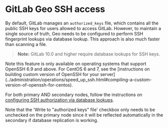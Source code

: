 # GitLab Geo SSH access

By default, GitLab manages an `authorized_keys` file, which contains all the
public SSH keys for users allowed to access GitLab. However, to maintain a
single source of truth, Geo needs to be configured to perform SSH fingerprint
lookups via database lookup. This approach is also much faster than scanning a
file.

>**Note:**
GitLab 10.0 and higher require database lookups for SSH keys.

Note this feature is only available on operating systems that support OpenSSH
6.9 and above. For CentOS 6 and 7, see the [instructions on building custom
version of OpenSSH for your server]
(../administration/operations/speed_up_ssh.html#compiling-a-custom-version-of-openssh-for-centos).

For both primary AND secondary nodes, follow the instructions on [configuring
SSH authorization via database
lookups](../administration/operations/speed_up_ssh.html).

Note that the 'Write to "authorized keys" file' checkbox only needs
to be unchecked on the primary node since it will be reflected automatically
in the secondary if database replication is working.

